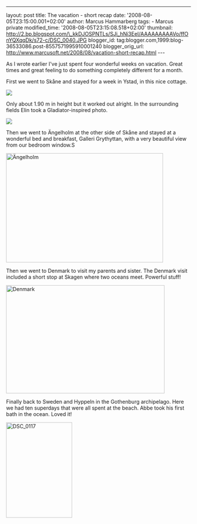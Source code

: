 ---
layout: post
title: The vacation - short recap date: '2008-08-05T23:15:00.001+02:00'
author: Marcus Hammarberg
tags: - Marcus
private modified_time: '2008-08-05T23:15:08.518+02:00' thumbnail:
http://2.bp.blogspot.com/\_kkDJOSPNTLs/SJi_hNi3EeI/AAAAAAAAAVo/ffOnYQXqqDk/s72-c/DSC_0040.JPG
blogger_id: tag:blogger.com,1999:blog-36533086.post-8557571995910001240
blogger_orig_url: http://www.marcusoft.net/2008/08/vacation-short-recap.html ---

As I wrote earlier I've just spent four wonderful weeks on vacation.
Great times and great feeling to do something completely different for a
month.

First we went to Skåne and stayed for a week in Ystad, in this nice
cottage.

<img
src="http://2.bp.blogspot.com/_kkDJOSPNTLs/SJi_hNi3EeI/AAAAAAAAAVo/ffOnYQXqqDk/s400/DSC_0040.JPG"
data-border="0" />

Only about 1.90 m in height but it worked out alright. In the
surrounding fields Elin took a Gladiator-inspired photo.

<img
src="http://2.bp.blogspot.com/_kkDJOSPNTLs/SJi_7CZTwEI/AAAAAAAAAVw/BECYQt5InWc/s400/DSC_0084.JPG"
data-border="0" />

Then we went to Ängelholm at the other side of Skåne and stayed at a
wonderful bed and breakfast, Galleri Grythyttan, with a very beautiful
view from our bedroom window.S

[<img
src="http://lh3.ggpht.com/eufMarcus/SJjC0KSGjaI/AAAAAAAAAWE/2Sf4wolZXwo/DSC_0183_thumb%5B9%5D.jpg?imgmax=800"
style="border-right: 0px; border-top: 0px; border-left: 0px; border-bottom: 0px"
data-border="0" width="428" height="298" alt="Ängelholm" />](http://lh6.ggpht.com/eufMarcus/SJjCzXdI4SI/AAAAAAAAAWA/wQq7vZwcGi0/s1600-h/DSC_0183%5B11%5D.jpg)

Then we went to Denmark to visit my parents and sister. The Denmark
visit included a short stop at Skagen where two oceans meet. Powerful
stuff!

[<img
src="http://lh3.ggpht.com/eufMarcus/SJjC1sVkg3I/AAAAAAAAAWM/OV0kcTjX6Nw/DSC_0353_thumb%5B2%5D.jpg?imgmax=800"
style="border-right: 0px; border-top: 0px; border-left: 0px; border-bottom: 0px"
data-border="0" width="432" height="295" alt="Denmark" />](http://lh4.ggpht.com/eufMarcus/SJjC0xGEZrI/AAAAAAAAAWI/p1j9MLbYIrI/s1600-h/DSC_0353%5B4%5D.jpg)

Finally back to Sweden and Hyppeln in the Gothenburg archipelago. Here
we had ten superdays that were all spent at the beach. Abbe took his
first bath in the ocean. Loved it!

[<img
src="http://lh6.ggpht.com/eufMarcus/SJjC26xCoFI/AAAAAAAAAWU/qNNSe452k-A/DSC_0117_thumb%5B1%5D.jpg?imgmax=800"
style="border-right: 0px; border-top: 0px; border-left: 0px; border-bottom: 0px"
data-border="0" width="180" height="260" alt="DSC_0117" />](http://lh5.ggpht.com/eufMarcus/SJjC2XfDMHI/AAAAAAAAAWQ/3VVb-zw0Uxc/s1600-h/DSC_0117%5B3%5D.jpg)
